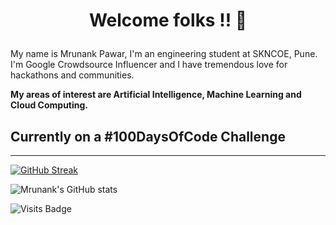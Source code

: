 # <p align="center"> Welcome folks !! 👋 </p>

<!-- <img src=""> -->
My name is Mrunank Pawar, I'm an engineering student at SKNCOE, Pune. I'm Google Crowdsource Influencer and I have tremendous love for hackathons and communities. 

__My areas of interest are Artificial Intelligence, Machine Learning and Cloud Computing.__

## Currently on a #100DaysOfCode Challenge

<hr>
  
[![GitHub Streak](https://github-readme-streak-stats.herokuapp.com/?user=mrunankpawar&theme=radical)](https://git.io/streak-stats) 
  
![Mrunank's GitHub stats](https://github-readme-stats.vercel.app/api?username=mrunankpawar&show_icons=true&theme=radical)

![Visits Badge](https://badges.pufler.dev/visits/mrunankpawar/mrunankpawar)

 
